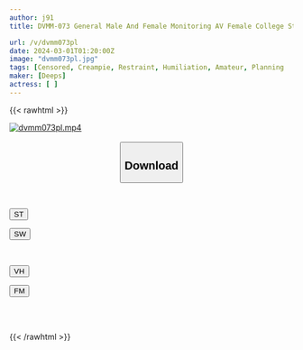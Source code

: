```yaml
---
author: j91
title: DVMM-073 General Male And Female Monitoring AV Female College Student Takes On The Challenge! "Simultaneous Sexual Assault On 4 Points" Restraint Orgasm! If You Cum Even Once, You Will Be Immediately Fucked And Creampied Continuously! There's No Way They Can Hold Back As Their Nipples, Clitoris, And Pussy Are Attacked At The Same Time By An Unpredictable Forehand That Pops Out From A Hole In The Wall... They All Writhe In Agony And Climax!

url: /v/dvmm073pl
date: 2024-03-01T01:20:00Z
image: "dvmm073pl.jpg"
tags: [Censored, Creampie, Restraint, Humiliation, Amateur, Planning	]
maker: [Deeps]
actress: [ ]
---
```



{{< rawhtml >}}

<div class="video" data-videoid="08oPKK9pRKfblep">
    <a href="javascript:;">
        <img src="/v/dvmm073pl/dvmm073pl.jpg" width="WIDTH" height="HEIGHT" alt="dvmm073pl.mp4" loading="lazy">
    </a>
</div>

<script type="text/javascript" src="https://j91.asia/asset/on-demand-st.js"></script>

<br>
  <link rel="stylesheet" href="https://j91.asia/asset/bs5.css">
  
  <center>
  <button class="btn btn-primary" type="button" data-bs-toggle="collapse" data-bs-target=".multi-collapse" aria-expanded="false" aria-controls="multiCollapseExample1 multiCollapseExample2"><h2>Download</h2></button></center>
</p>
<div class="row">
  <div class="col">
    <div class="collapse multi-collapse" id="multiCollapseExample1">
      <div class="card card-body">
	      	      <br>
<div class="buttons">  
<p><a href="https://streamtape.to/v/08oPKK9pRKfblep" target="_blank"><button class="btn-hover color-3"><i class="fa fa-download"></i> ST</button></a></p>
<p><a href="https://cdnwish.com/25tfgs4bmaxb" target="_blank"><button class="btn-hover color-2"><i class="fa fa-download"></i> SW</button></a></p></div>
    </div>
  </div>
</div>
  <div class="col">
    <div class="collapse multi-collapse" id="multiCollapseExample2">
      <div class="card card-body">
	      <br>
<div class="buttons">
<p><a href="https://vidhidepro.com/f/1onmzwbuydzp"><button class="btn-hover color-9"><i class="fa fa-download"></i> VH</button></a></p>
<p><a href="https://filemoon.sx/d/dd8967t7me70"><button class="btn-hover color-8"><i class="fa fa-download"></i> FM</button></a></p></div>
<br><br>
      </div>
    </div>
  </div>
</div>

{{< /rawhtml >}}